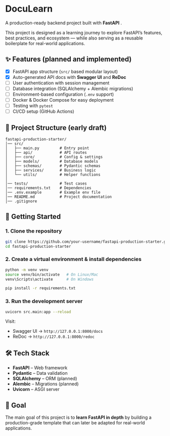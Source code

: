 # DocuLearn

A production-ready backend project built with **FastAPI** .

This project is designed as a learning journey to explore FastAPI’s features, best practices, and ecosystem — while also serving as a reusable boilerplate for real-world applications.

## ✨ Features (planned and implemented)

- [x] FastAPI app structure (`src/` based modular layout)
- [x] Auto-generated API docs with **Swagger UI** and **ReDoc**
- [ ] User authentication with session management
- [ ] Database integration (SQLAlchemy + Alembic migrations)
- [ ] Environment-based configuration (`.env` support)
- [ ] Docker & Docker Compose for easy deployment
- [ ] Testing with `pytest`
- [ ] CI/CD setup (GitHub Actions)

## 📂 Project Structure (early draft)

```
fastapi-production-starter/
│── src/
│   ├── main.py         # Entry point
│   ├── api/            # API routes
│   ├── core/           # Config & settings
│   ├── models/         # Database models
│   ├── schemas/        # Pydantic schemas
│   ├── services/       # Business logic
│   └── utils/          # Helper functions
│
│── tests/              # Test cases
│── requirements.txt    # Dependencies
│── .env.example        # Example env file
│── README.md           # Project documentation
│── .gitignore
```

## 🚀 Getting Started

### 1. Clone the repository

```bash
git clone https://github.com/your-username/fastapi-production-starter.git
cd fastapi-production-starter
```

### 2. Create a virtual environment & install dependencies

```bash
python -m venv venv
source venv/bin/activate   # On Linux/Mac
venv\Scripts\activate      # On Windows

pip install -r requirements.txt
```

### 3. Run the development server

```bash
uvicorn src.main:app --reload
```

Visit:

- Swagger UI → `http://127.0.0.1:8000/docs`
- ReDoc → `http://127.0.0.1:8000/redoc`

## 🛠 Tech Stack

- **FastAPI** – Web framework
- **Pydantic** – Data validation
- **SQLAlchemy** – ORM (planned)
- **Alembic** – Migrations (planned)
- **Uvicorn** – ASGI server

## 🎯 Goal

The main goal of this project is to **learn FastAPI in depth** by building a production-grade template that can later be adapted for real-world applications.
